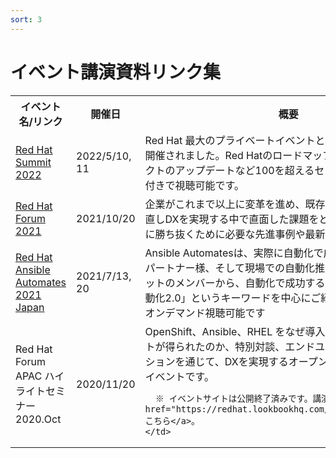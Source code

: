 ```yaml
---
sort: 3
---
```


# イベント講演資料リンク集

<table>
  <tr><!-- 行1（見出し）-->
    <th>イベント名/リンク</th> <th>開催日</th> <th>概要</th>
  </tr>

  <tr>
    <td><!--  イベント名/リンク  -->
      <a href="https://redhat-forum.jp/summit/">Red Hat Summit 2022</a>
    </td>
    <td><!--  開催日 -->
      2022/5/10, 11
    </td>
    <td><!--  概要 -->
      Red Hat 最大のプライベートイベントとして、米国ボストンで開催されました。Red Hatのロードマップや最新事例、プロダクトのアップデートなど100を超えるセッションを日本語字幕付きで視聴可能です。
    </td>
  </tr>

  <tr>
    <td><!--  イベント名/リンク  -->
      <a href="https://www.redhat.com/ja/red-hat-forum-apac-2021">Red Hat Forum 2021</a>
    </td>
    <td><!--  開催日 -->
      2021/10/20
    </td>
    <td><!--  概要 -->
      企業がこれまで以上に変革を進め、既存の組織やプロセスを見直しDXを実現する中で直面した課題をどのように解決し、競争に勝ち抜くために必要な先進事例や最新動向をお届けします。
    </td>
  </tr>

  <tr>
    <td><!--  イベント名/リンク  -->
      <a href="https://tracks.redhat.com/l/ansible-automates-2021-japan?sc_cid=7013a000002wENWAA2">Red Hat Ansible Automates 2021 Japan</a>
    </td>
    <td><!--  開催日 -->
      2021/7/13, 20
    </td>
    <td><!--  概要 -->
    Ansible Automatesは、実際に自動化で成果を上げたお客様やパートナー様、そして現場での自動化推進を支援したレッドハットのメンバーから、自動化で成功するためのポイントを「自動化2.0」というキーワードを中心にご紹介するイベントです。オンデマンド視聴可能です
    </td>
  </tr>

  <tr>
    <td><!--  イベント名/リンク  -->
      Red Hat Forum APAC ハイライトセミナー 2020.Oct
    </td>
    <td><!--  開催日 -->
      2020/11/20
    </td>
    <td><!--  概要 -->
      OpenShift、Ansible、RHEL をなぜ導入し、どのようなメリットが得られたのか、特別対談、エンドユーザ様のプレゼンテーションを通じて、DXを実現するオープンソース活用をまとめたイベントです。

      ※ イベントサイトは公開終了済みです。講演資料は<a href="https://redhat.lookbookhq.com/l/redhatforum2020)">こちら</a>。
    </td>
  </tr>

</table>
